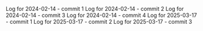 Log for 2024-02-14 - commit 1
Log for 2024-02-14 - commit 2
Log for 2024-02-14 - commit 3
Log for 2024-02-14 - commit 4
Log for 2025-03-17 - commit 1
Log for 2025-03-17 - commit 2
Log for 2025-03-17 - commit 3
